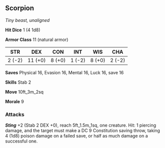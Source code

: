 ## Scorpion

*Tiny beast, unaligned*

**Hit Dice** 1 (4 1d8)

**Armor Class** 11 (natural armor)

| STR     | DEX     | CON     | INT     | WIS     | CHA     |
|---------|---------|---------|---------|---------|---------|
|  2 (-2) | 11 (+0) |  8 (+0) |  1 (-2) |  8 (+0) |  2 (-2) |

**Saves** Physical 16, Evasion 16, Mental 16, Luck 16, save 16

**Skills** Stab 2

**Move** 10ft\_3m\_2sq

**Morale** 9

### Attacks

***Sting*** +2 (Stab 2 DEX +0), reach 5ft\_1.5m\_1sq, one creature. Hit: 1 piercing damage, and the target must make a DC 9 Constitution saving throw, taking 4 (1d8) poison damage on a failed save, or half as much damage on a successful one.

